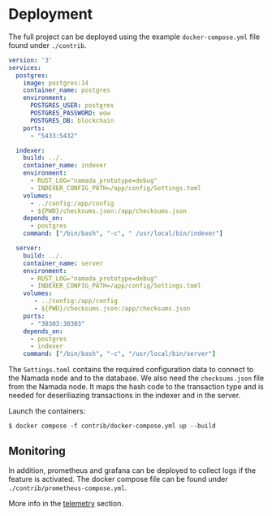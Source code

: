 # Deployment


The full project can be deployed using the example `docker-compose.yml` file found under `./contrib`.

```yml
version: '3'
services:
  postgres:
    image: postgres:14
    container_name: postgres
    environment:
      POSTGRES_USER: postgres
      POSTGRES_PASSWORD: wow
      POSTGRES_DB: blockchain 
    ports:
      - "5433:5432"

  indexer:
    build: ../.
    container_name: indexer
    environment:
      - RUST_LOG="namada_prototype=debug"
      - INDEXER_CONFIG_PATH=/app/config/Settings.toml
    volumes:
      - ../config:/app/config
      - ${PWD}/checksums.json:/app/checksums.json
    depends_on:
      - postgres
    command: ["/bin/bash", "-c", " /usr/local/bin/indexer"]

  server:
    build: ../.
    container_name: server
    environment:
      - RUST_LOG="namada_prototype=debug"
      - INDEXER_CONFIG_PATH=/app/config/Settings.toml
    volumes:
       - ../config:/app/config
       - ${PWD}/checksums.json:/app/checksums.json
    ports:
      - "30303:30303"
    depends_on:
      - postgres
      - indexer
    command: ["/bin/bash", "-c", "/usr/local/bin/server"]
```

The `Settings.toml` contains the required configuration data to connect to the Namada node and to the database. We also need the `checksums.json` file from the Namada node. It maps the hash code to the transaction type and is needed for deseriliazing transactions in the indexer and in the server.

Launch the containers:
```
$ docker compose -f contrib/docker-compose.yml up --build
```

## Monitoring

In addition, prometheus and grafana can be deployed to collect logs if the feature is activated. The docker compose file can be found under `./contrib/prometheus-compose.yml`.

More info in the [telemetry](./telemetry.md) section.

